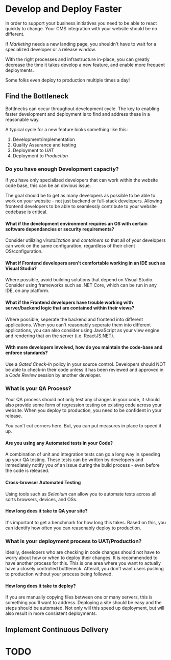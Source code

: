 # Develop and Deploy Faster

In order to support your business initiatives you need to be able to react quickly to change. Your CMS integration with your website should be no different.

If *Marketing* needs a new landing page, you shouldn't have to wait for a specialized developer or a release window.

With the right processes and infrastructure in-place, you can greatly decrease the time it takes develop a new feature, and enable more frequent deployments.

Some folks even deploy to production multiple times a day!

## Find the Bottleneck
Bottlnecks can occur throughout development cycle. The key to enabling faster development and deployment is to find and address these in a reasonable way.

A typical cycle for a new feature looks something like this:
1. Development/implementation
2. Quality Assurance and testing
3. Deployment to *UAT*
4. Deployment to *Production*


### Do you have enough Development capacity?
If you have only specialized developers that can work within the website code base, this can be an obvious issue. 

The goal should be to get as many developers as possible to be able to work on your website - not just backend or full-stack developers. Allowing frontend developers to be able to seamlessly contribute to your website codebase is critical. 

#### What if the development environment requires an OS with certain software dependancies or security requirements?
Consider utilizing *virutalization* and *containers* so that all of your developers can work on the same configuration, regardless of their client OS/configuration.

#### What if Frontend developers aren't comfortable working in an IDE such as Visual Studio?
Where possible, avoid building solutions that depend on Visual Studio. Consider using frameworks such as .NET Core, which can be run in any IDE, on any platform.

#### What if the Frontend developers have trouble working with server/backend logic that are contained within their views?
Where possible, seperate the backend and frontend into different applications. When you can't reasonably seperate them into different applications, you can also consider using JavaScript as your view engine and rendering that on the server (i.e. ReactJS.NET).

#### With more developers involved, how do you maintain the code-base and enforce standards?
Use a *Gated Check-In* policy in your source control. Developers should NOT be able to check-in their code unless it has been reviewed and approved in a *Code Review* session by another developer.


### What is your QA Process?
Your QA process should not only test any changes in your code, it should also provide some form of regression testing on existing code across your website. When you deploy to production, you need to be confident in your release.

You can't cut corners here. But, you can put measures in place to speed it up.

#### Are you using any Automated tests in your Code?
A combination of unit and integration tests can go a long way in speeding up your QA testing. These tests can be written by developers and immediately notify you of an issue during the build process - even before the code is released.

#### Cross-browser Automated Testing
Using tools such as *Selenium* can allow you to automate tests across all sorts browsers, devices, and OSs.

#### How long does it take to QA your site?
It's important to get a benchmark for how long this takes. Based on this, you can identify how often you can reasonably deploy to production.

### What is your deployment process to UAT/Production?
Ideally, developers who are checking in code changes should not have to worry about how or when to deploy their changes. It is recommended to have another process for this. This is one area where you want to actually have a closely controlled bottleneck. Afterall, you don't want users pushing to production without your process being followed.

#### How long does it take to deploy?
If you are manually copying files between one or many servers, this is something you'll want to address. Deploying a site should be easy and the steps should be automated. Not only will this speed up deployment, but will also result in more consistent deployments.

## Implement Continuous Delivery


# TODO






